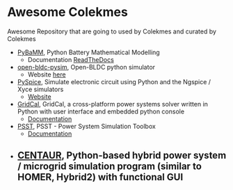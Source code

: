 # Awesome Colekmes
Awesome Repository that are going to used by Colekmes and curated by Colekmes

 - [PyBaMM](https://github.com/pybamm-team/PyBaMM), Python Battery Mathematical Modelling 
	- Documentation [ReadTheDocs](https://pybamm.readthedocs.io/en/latest/)
 - [open-bldc-pysim](https://github.com/zharfanw/open-bldc-pysim), Open-BLDC python simulator
	- Website [here](http://open-bldc.org)
 - [PySpice](https://github.com/FabriceSalvaire/PySpice), Simulate electronic circuit using Python and the Ngspice / Xyce simulators
	- [Website](https://pyspice.fabrice-salvaire.fr/)
 - [GridCal](https://github.com/SanPen/GridCal), GridCal, a cross-platform power systems solver written in Python with user interface and embedded python console
	 - [Documentation](https://gridcal.readthedocs.io/en/latest/)
 - [PSST](https://github.com/power-system-simulation-toolbox/psst), PSST - Power System Simulation Toolbox
	 - [Documentation](https://psst.readthedocs.io/)
 - [CENTAUR](https://github.com/susantoj/CENTAUR), Python-based hybrid power system / microgrid simulation program (similar to HOMER, Hybrid2) with functional GUI
	 - 

<!--stackedit_data:
eyJoaXN0b3J5IjpbLTM4OTc0MTYxNCwtMzExODg0OTAxLDE4Nz
QxOTgwNDEsLTE2NTMxOTM1MTJdfQ==
-->